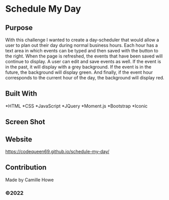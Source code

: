 # Schedule My Day

## Purpose
With this challenge I wanted to create a day-scheduler that would allow a user to plan out their day during normal business hours. Each hour has a text area in which events can be typed and then saved with the button to the right. When the page is refreshed, the events that have been saved will continue to display. A user can edit and save events as well. If the event is in the past, it will display with a grey background. If the event is in the future, the background will display green. And finally, if the event hour corresponds to the current hour of the day, the background will display red. 

## Built With
*HTML
*CSS
*JavaScript
*JQuery
*Moment.js
*Bootstrap
*Iconic

## Screen Shot

## Website
https://codequeen69.github.io/schedule-my-day/

## Contribution
Made by Camille Howe

### ©️2022
